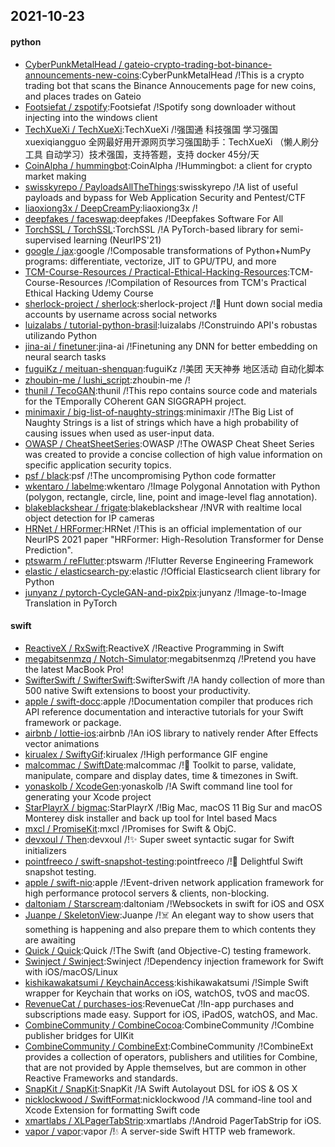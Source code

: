 ## 2021-10-23

#### python
* [CyberPunkMetalHead / gateio-crypto-trading-bot-binance-announcements-new-coins](https://github.com/CyberPunkMetalHead/gateio-crypto-trading-bot-binance-announcements-new-coins):CyberPunkMetalHead /!This is a crypto trading bot that scans the Binance Annoucements page for new coins, and places trades on Gateio
* [Footsiefat / zspotify](https://github.com/Footsiefat/zspotify):Footsiefat /!Spotify song downloader without injecting into the windows client
* [TechXueXi / TechXueXi](https://github.com/TechXueXi/TechXueXi):TechXueXi /!强国通 科技强国 学习强国 xuexiqiangguo 全网最好用开源网页学习强国助手：TechXueXi （懒人刷分工具 自动学习）技术强国，支持答题，支持 docker 45分/天
* [CoinAlpha / hummingbot](https://github.com/CoinAlpha/hummingbot):CoinAlpha /!Hummingbot: a client for crypto market making
* [swisskyrepo / PayloadsAllTheThings](https://github.com/swisskyrepo/PayloadsAllTheThings):swisskyrepo /!A list of useful payloads and bypass for Web Application Security and Pentest/CTF
* [liaoxiong3x / DeepCreamPy](https://github.com/liaoxiong3x/DeepCreamPy):liaoxiong3x /!
* [deepfakes / faceswap](https://github.com/deepfakes/faceswap):deepfakes /!Deepfakes Software For All
* [TorchSSL / TorchSSL](https://github.com/TorchSSL/TorchSSL):TorchSSL /!A PyTorch-based library for semi-supervised learning (NeurIPS'21)
* [google / jax](https://github.com/google/jax):google /!Composable transformations of Python+NumPy programs: differentiate, vectorize, JIT to GPU/TPU, and more
* [TCM-Course-Resources / Practical-Ethical-Hacking-Resources](https://github.com/TCM-Course-Resources/Practical-Ethical-Hacking-Resources):TCM-Course-Resources /!Compilation of Resources from TCM's Practical Ethical Hacking Udemy Course
* [sherlock-project / sherlock](https://github.com/sherlock-project/sherlock):sherlock-project /!🔎
Hunt down social media accounts by username across social networks
* [luizalabs / tutorial-python-brasil](https://github.com/luizalabs/tutorial-python-brasil):luizalabs /!Construindo API's robustas utilizando Python
* [jina-ai / finetuner](https://github.com/jina-ai/finetuner):jina-ai /!Finetuning any DNN for better embedding on neural search tasks
* [fuguiKz / meituan-shenquan](https://github.com/fuguiKz/meituan-shenquan):fuguiKz /!美团 天天神券 地区活动 自动化脚本
* [zhoubin-me / lushi_script](https://github.com/zhoubin-me/lushi_script):zhoubin-me /!
* [thunil / TecoGAN](https://github.com/thunil/TecoGAN):thunil /!This repo contains source code and materials for the TEmporally COherent GAN SIGGRAPH project.
* [minimaxir / big-list-of-naughty-strings](https://github.com/minimaxir/big-list-of-naughty-strings):minimaxir /!The Big List of Naughty Strings is a list of strings which have a high probability of causing issues when used as user-input data.
* [OWASP / CheatSheetSeries](https://github.com/OWASP/CheatSheetSeries):OWASP /!The OWASP Cheat Sheet Series was created to provide a concise collection of high value information on specific application security topics.
* [psf / black](https://github.com/psf/black):psf /!The uncompromising Python code formatter
* [wkentaro / labelme](https://github.com/wkentaro/labelme):wkentaro /!Image Polygonal Annotation with Python (polygon, rectangle, circle, line, point and image-level flag annotation).
* [blakeblackshear / frigate](https://github.com/blakeblackshear/frigate):blakeblackshear /!NVR with realtime local object detection for IP cameras
* [HRNet / HRFormer](https://github.com/HRNet/HRFormer):HRNet /!This is an official implementation of our NeurIPS 2021 paper "HRFormer: High-Resolution Transformer for Dense Prediction".
* [ptswarm / reFlutter](https://github.com/ptswarm/reFlutter):ptswarm /!Flutter Reverse Engineering Framework
* [elastic / elasticsearch-py](https://github.com/elastic/elasticsearch-py):elastic /!Official Elasticsearch client library for Python
* [junyanz / pytorch-CycleGAN-and-pix2pix](https://github.com/junyanz/pytorch-CycleGAN-and-pix2pix):junyanz /!Image-to-Image Translation in PyTorch

#### swift
* [ReactiveX / RxSwift](https://github.com/ReactiveX/RxSwift):ReactiveX /!Reactive Programming in Swift
* [megabitsenmzq / Notch-Simulator](https://github.com/megabitsenmzq/Notch-Simulator):megabitsenmzq /!Pretend you have the latest MacBook Pro!
* [SwifterSwift / SwifterSwift](https://github.com/SwifterSwift/SwifterSwift):SwifterSwift /!A handy collection of more than 500 native Swift extensions to boost your productivity.
* [apple / swift-docc](https://github.com/apple/swift-docc):apple /!Documentation compiler that produces rich API reference documentation and interactive tutorials for your Swift framework or package.
* [airbnb / lottie-ios](https://github.com/airbnb/lottie-ios):airbnb /!An iOS library to natively render After Effects vector animations
* [kirualex / SwiftyGif](https://github.com/kirualex/SwiftyGif):kirualex /!High performance GIF engine
* [malcommac / SwiftDate](https://github.com/malcommac/SwiftDate):malcommac /!🐔
Toolkit to parse, validate, manipulate, compare and display dates, time & timezones in Swift.
* [yonaskolb / XcodeGen](https://github.com/yonaskolb/XcodeGen):yonaskolb /!A Swift command line tool for generating your Xcode project
* [StarPlayrX / bigmac](https://github.com/StarPlayrX/bigmac):StarPlayrX /!Big Mac, macOS 11 Big Sur and macOS Monterey disk installer and back up tool for Intel based Macs
* [mxcl / PromiseKit](https://github.com/mxcl/PromiseKit):mxcl /!Promises for Swift & ObjC.
* [devxoul / Then](https://github.com/devxoul/Then):devxoul /!✨
Super sweet syntactic sugar for Swift initializers
* [pointfreeco / swift-snapshot-testing](https://github.com/pointfreeco/swift-snapshot-testing):pointfreeco /!📸
Delightful Swift snapshot testing.
* [apple / swift-nio](https://github.com/apple/swift-nio):apple /!Event-driven network application framework for high performance protocol servers & clients, non-blocking.
* [daltoniam / Starscream](https://github.com/daltoniam/Starscream):daltoniam /!Websockets in swift for iOS and OSX
* [Juanpe / SkeletonView](https://github.com/Juanpe/SkeletonView):Juanpe /!☠️
An elegant way to show users that something is happening and also prepare them to which contents they are awaiting
* [Quick / Quick](https://github.com/Quick/Quick):Quick /!The Swift (and Objective-C) testing framework.
* [Swinject / Swinject](https://github.com/Swinject/Swinject):Swinject /!Dependency injection framework for Swift with iOS/macOS/Linux
* [kishikawakatsumi / KeychainAccess](https://github.com/kishikawakatsumi/KeychainAccess):kishikawakatsumi /!Simple Swift wrapper for Keychain that works on iOS, watchOS, tvOS and macOS.
* [RevenueCat / purchases-ios](https://github.com/RevenueCat/purchases-ios):RevenueCat /!In-app purchases and subscriptions made easy. Support for iOS, iPadOS, watchOS, and Mac.
* [CombineCommunity / CombineCocoa](https://github.com/CombineCommunity/CombineCocoa):CombineCommunity /!Combine publisher bridges for UIKit
* [CombineCommunity / CombineExt](https://github.com/CombineCommunity/CombineExt):CombineCommunity /!CombineExt provides a collection of operators, publishers and utilities for Combine, that are not provided by Apple themselves, but are common in other Reactive Frameworks and standards.
* [SnapKit / SnapKit](https://github.com/SnapKit/SnapKit):SnapKit /!A Swift Autolayout DSL for iOS & OS X
* [nicklockwood / SwiftFormat](https://github.com/nicklockwood/SwiftFormat):nicklockwood /!A command-line tool and Xcode Extension for formatting Swift code
* [xmartlabs / XLPagerTabStrip](https://github.com/xmartlabs/XLPagerTabStrip):xmartlabs /!Android PagerTabStrip for iOS.
* [vapor / vapor](https://github.com/vapor/vapor):vapor /!💧
A server-side Swift HTTP web framework.

